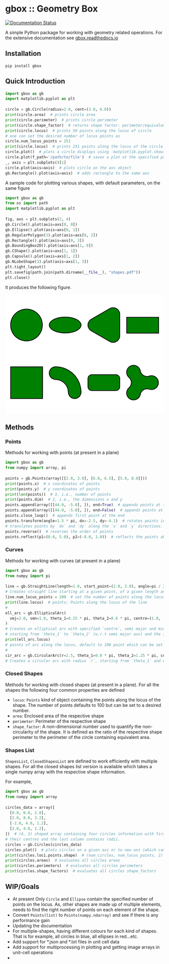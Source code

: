 # gbox :: Geometry Box

[![Documentation Status](https://readthedocs.org/projects/gbox/badge/?version=latest)](https://gbox.readthedocs.io/en/latest/?badge=latest)

A simple Python package for working with geometry related operations. 
For the extensive documentation see [gbox.readthedocs.io](https://gbox.readthedocs.io)


## Installation

```commandline
pip install gbox
```

## Quick Introduction

```python
import gbox as gb
import matplotlib.pyplot as plt

circle = gb.Circle(radius=2.0, cent=(3.0, 6.0))
print(circle.area)  # prints circle area
print(circle.perimeter)  # prints circle perimeter
print(circle.shape_factor)  # returns shape factor: perimeter/equivalent circle perimeter.
print(circle.locus)  # prints 50 points along the locus of circle  
# one can set the desired number of locus points as
circle.num_locus_points = 251
print(circle.locus)  # prints 251 points along the locus of the circle
circle.plot()  # plots a circle displays using `matplotlib.pyplot.show()`
circle.plot(f_path='/path/to/file')  # saves a plot at the specified path
_, axis = plt.subplots()[1]
circle.plot(axis=axis)  # plots circle on the axs object
gb.Rectangle().plot(axis=axis)  # adds rectangle to the same axs
```

A sample code for plotting various shapes, with default parameters, on the same figure

```python
import gbox as gb
from os import path
import matplotlib.pyplot as plt

fig, axs = plt.subplots(2, 4)
gb.Circle().plot(axis=axs[0, 0])
gb.Ellipse().plot(axis=axs[0, 1])
gb.RegularPolygon(3).plot(axis=axs[0, 2])
gb.Rectangle().plot(axis=axs[0, 3])
gb.BoundingBox2D().plot(axis=axs[1, 0])
gb.CShape().plot(axis=axs[1, 1])
gb.Capsule().plot(axis=axs[1, 2])
gb.NLobeShape(3).plot(axis=axs[1, 3])
plt.tight_layout()
plt.savefig(path.join(path.dirname(__file__), "shapes.pdf"))
plt.close()
```

It produces the following figure.

![Shape](docs/media/shapes.png)

## Methods

### Points

Methods for working with points (at present in a plane)

```python
import gbox as gb
from numpy import array, pi

points = gb.Points(array([[2.0, 3.0], [6.0, 6.5], [5.0, 8.0]]))
print(points.x)  # x coordinates of points
print(points.y)  # y coordinates of points
print(len(points))  # 3, i.e., number of points
print(points.dim)  # 2, i.e., the dimensions x and y
points.append(array([[44.0, -5.0], ]), end=True)  # appends points at the end
points.append(array([[44.0, -5.0], ]), end=False)  # appends points at the beginning
points.close_loop()  # appends first point at the end 
points.transform(angle=1.5 * pi, dx=-2.5, dy=-4.1)  # rotates points in CCW direction by `angle=1.5 * pi` and
# translates points by `dx` and `dy` along the `x` and `y` directions.
points.reverse()  # reverses the order of points
points.reflect(p1=(0.0, 5.0), p2=(-8.0, 1.0))  # reflects the points about the line joining `p1` and `p2`
```

### Curves

Methods for working with curves (at present in a plane)

```python
import gbox as gb
from numpy import pi

line = gb.StraightLine(length=1.0, start_point=(2.0, 3.0), angle=pi / 2)
# Creates straight line starting at a given point, of a given length and aligned at an angle with the positive x-axs
line.num_locus_points = 200  # set the number of points along the locus, defaults to 100
print(line.locus)  # points: Points along the locus of the line
#
ell_arc = gb.EllipticalArc(
  smj=2.0, smn=1.0, theta_1=0.25 * pi, theta_2=0.6 * pi, centre=(1.0, -5.0), smj_angle=0.45 * pi
)
# Creates an elliptical arc with specified `centre`, semi major and minor axes of lengths 2.0 and 1.0, 
# starting from `theta_1` to `theta_2` (w.r.t semi major axs) and the inclination of semi major axs `smj_angle`.
print(ell_arc.locus)
# points of arc along the locus, default to 100 point which can be set by `ell_arc.num_locus_points`  
#
cir_arc = gb.CircularArc(r=2.5, theta_1=0.0 * pi, theta_2=1.25 * pi, centre=(2.0, 4.0))
# Creates a circular arc with radius `r`, starting from `theta_1` and ending at `theta_2`
```

### Closed Shapes

Methods for working with closed shapes (at present in a plane).
For all the shapes the following four common properties are defined

+ `locus`: `Points` kind of object containing the points along the locus of the shape. The number of points defaults to
  100 but can be set to a desired number.
+ `area`: Enclosed area of the respective shape
+ `perimeter`: Perimeter of the respective shape
+ `shape_factor`: A non-dimensional number used to quantify the non-circularity of the shape. It is defined as the
  ratio of the respective shape perimeter to the perimeter of the circle containing equivalent area.

### Shapes List

`ShapesList`, `ClosedShapesList` are defined to work efficiently with multiple shapes. For all the closed
shapes list version is available which takes a single numpy array with the respective shape information.

For example,

```python
import gbox as gb
from numpy import array

circles_data = array([
  [0.0, 0.0, 2.0],
  [2.0, 8.0, 3.2],
  [-2.0, 4.0, 1.2],
  [2.0, 4.0, 1.2],
])  # (4, 3) shaped array containing four circles information with first two columns (x, y) coordinates of
# their centres and the last column contains radii.
circles = gb.Circles(circles_data)
circles.plot()  # plots circles on a given axs or to new axs (which can be saved or displayed using plt.show())
print(circles.loci.points.shape)  # (num_circles, num_locus_points, 2) shaped array
print(circles.areas)  # evaluates all circles areas
print(circles.perimeters)  # evaluates all circles perimeters
print(circles.shape_factors)  # evaluates all circles shape_factors
```

## WIP/Goals

+ At present Only `Circle` and `Ellipse` contain the specified number of points on the locus. As, other shapes are made
  up of multiple elements, needs to find the right number of points on each element of the shape.
+ Convert `Points(list)` to `Points(numpy.ndarray)` and see if there is any performance gain
+ Updating the documentation
+ For multiple-shapes, having different colours for each kind of shapes. That is for example, all circles in blue,
  all ellipses in red...etc.
+ Add support for *.json and *.txt files in unit cell data
+ Add support for multiprocessing in plotting and getting image arrays in unit-cell operations
+ 